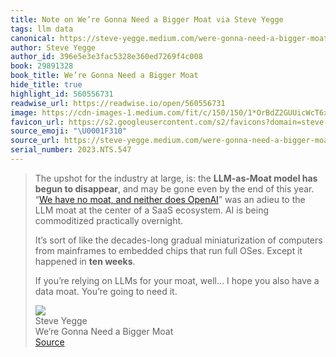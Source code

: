 ```yaml
---
title: Note on We’re Gonna Need a Bigger Moat via Steve Yegge
tags: llm data
canonical: https://steve-yegge.medium.com/were-gonna-need-a-bigger-moat-478a8df6a0d2?source=rss-c1ec701babb7------2
author: Steve Yegge
author_id: 396e5e3e3fac5328e360ed7269f4c008
book: 29891328
book_title: We’re Gonna Need a Bigger Moat
hide_title: true
highlight_id: 560556731
readwise_url: https://readwise.io/open/560556731
image: https://cdn-images-1.medium.com/fit/c/150/150/1*OrBdZ2GUUicWcT6x8KSYZg.png
favicon_url: https://s2.googleusercontent.com/s2/favicons?domain=steve-yegge.medium.com
source_emoji: "\U0001F310"
source_url: https://steve-yegge.medium.com/were-gonna-need-a-bigger-moat-478a8df6a0d2?source=rss-c1ec701babb7------2#:~:text=The%20upshot%20for,going%20to%20need%C2%A0it.
serial_number: 2023.NTS.547
---
```

> The upshot for the industry at large, is: the **LLM-as-Moat model has begun to disappear**, and may be gone even by the end of this year. “[We have no moat, and neither does OpenAI](https://www.semianalysis.com/p/google-we-have-no-moat-and-neither)” was an adieu to the LLM moat at the center of a SaaS ecosystem. AI is being commoditized practically overnight.
> 
> It’s sort of like the decades-long gradual miniaturization of computers from mainframes to embedded chips that run full OSes. Except it happened in **ten weeks**.
> 
> If you’re relying on LLMs for your moat, well… I hope you also have a data moat. You’re going to need it.
> <div class="quoteback-footer"><div class="quoteback-avatar"><img class="mini-favicon" src="https://s2.googleusercontent.com/s2/favicons?domain=steve-yegge.medium.com"></div><div class="quoteback-metadata"><div class="metadata-inner"><span style="display:none">FROM:</span><div aria-label="Steve Yegge" class="quoteback-author"> Steve Yegge</div><div aria-label="We’re Gonna Need a Bigger Moat" class="quoteback-title"> We’re Gonna Need a Bigger Moat</div></div></div><div class="quoteback-backlink"><a target="_blank" aria-label="go to the full text of this quotation" rel="noopener" href="https://steve-yegge.medium.com/were-gonna-need-a-bigger-moat-478a8df6a0d2?source=rss-c1ec701babb7------2#:~:text=The%20upshot%20for,going%20to%20need%C2%A0it." class="quoteback-arrow"> Source</a></div></div>